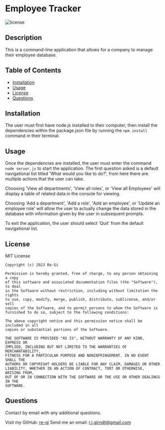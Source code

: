 # Employee Tracker
  ![license](https://img.shields.io/badge/license-MIT-brightgreen)
  ## Description
  This is a command-line application that allows for a company to manage their employee database.
  
  ## Table of Contents
  - [Installation](#installation)
  - [Usage](#usage) 
  - [License](#license)
  - [Questions](#questions)
  
  ## Installation
  The user must first have node.js installed to their computer, then install the dependencies within the package.json file by running the `npm install` command in their terminal.
  
  ## Usage
  Once the dependencies are installed, the user must enter the command `node server.js` to start the application. The first question asked is a default navigational list titled 'What would you like to do?', from here there are multiple actions that the user can take.
  
  Choosing 'View all departments', 'View all roles', or 'View all Employees' will display a table of related data in the console for viewing.

  Choosing 'Add a department', 'Add a role', 'Add an employee', or 'Update an employee role' will allow the user to actually change the data stored in the database with information given by the user in subsequent prompts.

  To exit the application, the user should select 'Quit' from the default navigational list.
  
  ## License 
  MIT License

    Copyright (c) 2023 Re-Gi

    Permission is hereby granted, free of charge, to any person obtaining a copy
    of this software and associated documentation files (the "Software"), to deal
    in the Software without restriction, including without limitation the rights
    to use, copy, modify, merge, publish, distribute, sublicense, and/or sell
    copies of the Software, and to permit persons to whom the Software is
    furnished to do so, subject to the following conditions:

    The above copyright notice and this permission notice shall be included in all
    copies or substantial portions of the Software.

    THE SOFTWARE IS PROVIDED "AS IS", WITHOUT WARRANTY OF ANY KIND, EXPRESS OR
    IMPLIED, INCLUDING BUT NOT LIMITED TO THE WARRANTIES OF MERCHANTABILITY,
    FITNESS FOR A PARTICULAR PURPOSE AND NONINFRINGEMENT. IN NO EVENT SHALL THE
    AUTHORS OR COPYRIGHT HOLDERS BE LIABLE FOR ANY CLAIM, DAMAGES OR OTHER
    LIABILITY, WHETHER IN AN ACTION OF CONTRACT, TORT OR OTHERWISE, ARISING FROM,
    OUT OF OR IN CONNECTION WITH THE SOFTWARE OR THE USE OR OTHER DEALINGS IN THE
    SOFTWARE.

  
  ## Questions
  Contact by email with any additional questions.
  
  Visit my GitHub: [re-gi](https://github.com/re-gi)  Send me an email: r.l.girndt@gmail.com